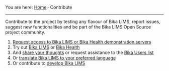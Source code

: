 You are here: [Home](https://github.com/bikalabs/Bika-LIMS/wiki) · Contribute
***
Contribute to the project by testing any flavour of Bika LIMS, report issues, suggest new functionalities and be part of the Bika LIMS Open Source project community.

1. [Request access to Bika LIMS or Bika Health demonstration servers](mailto:demorequest@bikalabs.com)
2. Try out [Bika LIMS](http://demo.bikalabs.com) or [Bika Health](http://health.bikalabs.com)
3. And [share your thoughts](https://github.com/bikalabs/Bika-LIMS/issues) or request assistance to the [Bika Users list](https://lists.sourceforge.net/lists/listinfo/bika-users)
4. Or [translate Bika LIMS to your preferred language](https://www.transifex.com/projects/p/bika-lims/resource/bika/)
5. Or contribute to [develop Bika LIMS](https://github.com/bikalabs/Bika-LIMS/wiki/Developing-Bika-LIMS)